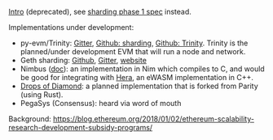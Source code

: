 [Intro](https://github.com/ethereum/sharding/blob/develop/docs/doc.md) (deprecated), see [sharding phase 1 spec](https://ethresear.ch/t/sharding-phase-1-spec/1407) instead.

Implementations under development:
- py-evm/Trinity: [Gitter](https://gitter.im/ethereum/py-evm), [Github: sharding](https://github.com/ethereum/py-evm/tree/sharding), [Github: Trinity](https://github.com/ethereum/py-evm/tree/trinity). Trinity is the planned/under development EVM that will run a node and network.
- Geth sharding: [Github](https://github.com/prysmaticlabs/geth-sharding), [Gitter](https://gitter.im/prysmaticlabs/geth-sharding), [website](https://prysmaticlabs.com/)
- Nimbus ([doc](https://docs.google.com/document/d/14u65XVNLOd83cq3t7wNC9UPweZ6kPWvmXwRTWWn0diQ/edit#)): an implementation in Nim which compiles to C, and would be good for integrating with [Hera](https://github.com/ewasm/hera), an eWASM implementation in C++.
- [Drops of Diamond](https://github.com/Drops-of-Diamond/parity/blob/Sharding/Sharding-info.md): a planned implementation that is forked from Parity (using Rust).
- PegaSys (Consensus): heard via word of mouth

Background: https://blog.ethereum.org/2018/01/02/ethereum-scalability-research-development-subsidy-programs/